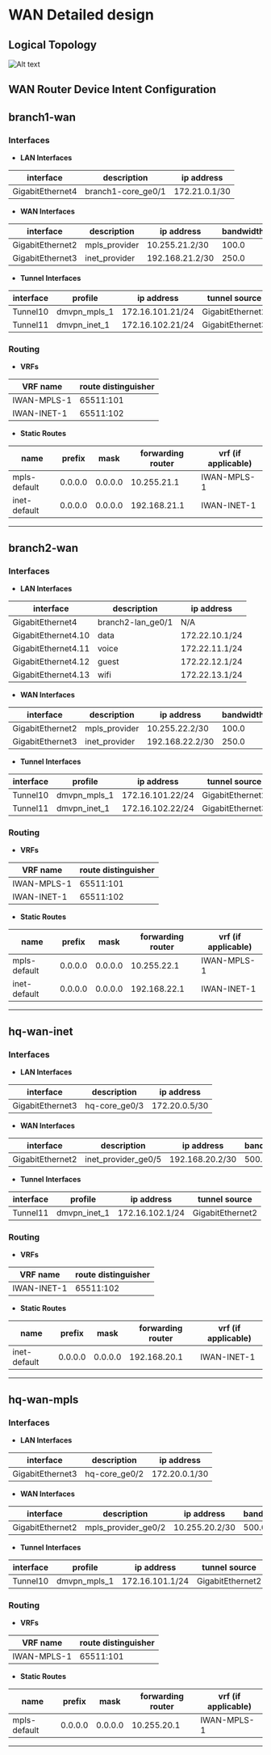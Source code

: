 # WAN Detailed design

## Logical Topology

![Alt text](diagrams/logical_network_topology.jpg?raw=true "Logical Network Topology")

## WAN Router Device Intent Configuration

## branch1-wan

### Interfaces

* **LAN Interfaces**

| interface     | description  | ip address   |
| ------------- | ------------ | ------------ |
| GigabitEthernet4 | branch1-core_ge0/1 |  172.21.0.1/30 |

* **WAN Interfaces**

| interface     | description  | ip address   | bandwidth |
| ------------- | ------------ | ------------ | --------- |
| GigabitEthernet2 | mpls_provider | 10.255.21.2/30 | 100.0 |
| GigabitEthernet3 | inet_provider | 192.168.21.2/30 | 250.0 |

* **Tunnel Interfaces**

| interface     | profile      | ip address   | tunnel source |
| ------------- | -------------| ------------ | ------------- |
| Tunnel10 | dmvpn_mpls_1 | 172.16.101.21/24 | GigabitEthernet2 |
| Tunnel11 | dmvpn_inet_1 | 172.16.102.21/24 | GigabitEthernet3 |

### Routing

* **VRFs**

| VRF name | route distinguisher |
| -------- | ------------------- |
| IWAN-MPLS-1 |  65511:101 |
| IWAN-INET-1 |  65511:102 |

* **Static Routes**
 
| name | prefix | mask | forwarding router | vrf (if applicable) |
| ---- | ------ | ---- | ----------------- | ------------------- |
| mpls-default | 0.0.0.0 | 0.0.0.0 | 10.255.21.1 | IWAN-MPLS-1 | 
| inet-default | 0.0.0.0 | 0.0.0.0 | 192.168.21.1 | IWAN-INET-1 | 

_________________________________________________________________

## branch2-wan

### Interfaces

* **LAN Interfaces**

| interface     | description  | ip address   |
| ------------- | ------------ | ------------ |
| GigabitEthernet4 | branch2-lan_ge0/1 |  N/A |
| GigabitEthernet4.10 | data |  172.22.10.1/24 |
| GigabitEthernet4.11 | voice |  172.22.11.1/24 |
| GigabitEthernet4.12 | guest |  172.22.12.1/24 |
| GigabitEthernet4.13 | wifi |  172.22.13.1/24 |

* **WAN Interfaces**

| interface     | description  | ip address   | bandwidth |
| ------------- | ------------ | ------------ | --------- |
| GigabitEthernet2 | mpls_provider | 10.255.22.2/30 | 100.0 |
| GigabitEthernet3 | inet_provider | 192.168.22.2/30 | 250.0 |

* **Tunnel Interfaces**

| interface     | profile      | ip address   | tunnel source |
| ------------- | -------------| ------------ | ------------- |
| Tunnel10 | dmvpn_mpls_1 | 172.16.101.22/24 | GigabitEthernet2 |
| Tunnel11 | dmvpn_inet_1 | 172.16.102.22/24 | GigabitEthernet3 |

### Routing

* **VRFs**

| VRF name | route distinguisher |
| -------- | ------------------- |
| IWAN-MPLS-1 |  65511:101 |
| IWAN-INET-1 |  65511:102 |

* **Static Routes**
 
| name | prefix | mask | forwarding router | vrf (if applicable) |
| ---- | ------ | ---- | ----------------- | ------------------- |
| mpls-default | 0.0.0.0 | 0.0.0.0 | 10.255.22.1 | IWAN-MPLS-1 | 
| inet-default | 0.0.0.0 | 0.0.0.0 | 192.168.22.1 | IWAN-INET-1 | 

_________________________________________________________________

## hq-wan-inet

### Interfaces

* **LAN Interfaces**

| interface     | description  | ip address   |
| ------------- | ------------ | ------------ |
| GigabitEthernet3 | hq-core_ge0/3 |  172.20.0.5/30 |

* **WAN Interfaces**

| interface     | description  | ip address   | bandwidth |
| ------------- | ------------ | ------------ | --------- |
| GigabitEthernet2 | inet_provider_ge0/5 | 192.168.20.2/30 | 500.0 |

* **Tunnel Interfaces**

| interface     | profile      | ip address   | tunnel source |
| ------------- | -------------| ------------ | ------------- |
| Tunnel11 | dmvpn_inet_1 | 172.16.102.1/24 | GigabitEthernet2 |

### Routing

* **VRFs**

| VRF name | route distinguisher |
| -------- | ------------------- |
| IWAN-INET-1 |  65511:102 |

* **Static Routes**
 
| name | prefix | mask | forwarding router | vrf (if applicable) |
| ---- | ------ | ---- | ----------------- | ------------------- |
| inet-default | 0.0.0.0 | 0.0.0.0 | 192.168.20.1 | IWAN-INET-1 | 

_________________________________________________________________

## hq-wan-mpls

### Interfaces

* **LAN Interfaces**

| interface     | description  | ip address   |
| ------------- | ------------ | ------------ |
| GigabitEthernet3 | hq-core_ge0/2 |  172.20.0.1/30 |

* **WAN Interfaces**

| interface     | description  | ip address   | bandwidth |
| ------------- | ------------ | ------------ | --------- |
| GigabitEthernet2 | mpls_provider_ge0/2 | 10.255.20.2/30 | 500.0 |

* **Tunnel Interfaces**

| interface     | profile      | ip address   | tunnel source |
| ------------- | -------------| ------------ | ------------- |
| Tunnel10 | dmvpn_mpls_1 | 172.16.101.1/24 | GigabitEthernet2 |

### Routing

* **VRFs**

| VRF name | route distinguisher |
| -------- | ------------------- |
| IWAN-MPLS-1 |  65511:101 |

* **Static Routes**
 
| name | prefix | mask | forwarding router | vrf (if applicable) |
| ---- | ------ | ---- | ----------------- | ------------------- |
| mpls-default | 0.0.0.0 | 0.0.0.0 | 10.255.20.1 | IWAN-MPLS-1 | 

_________________________________________________________________
